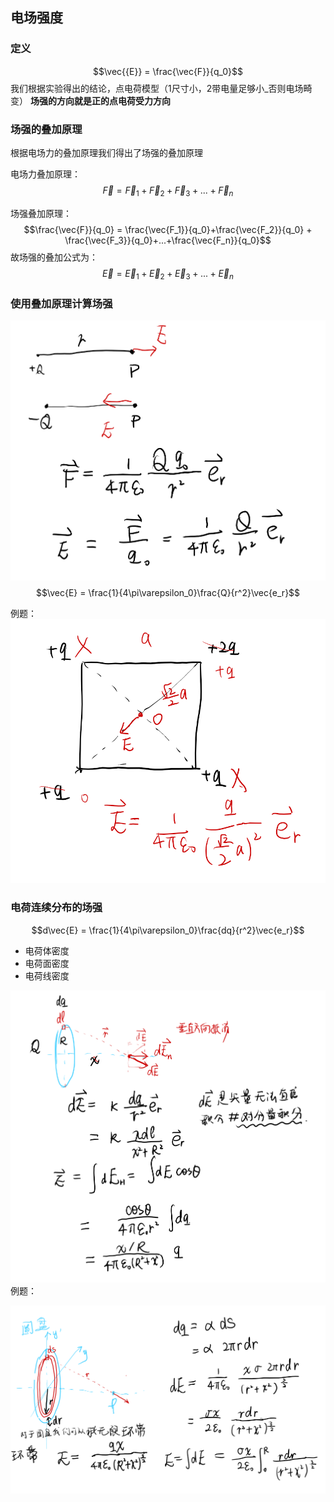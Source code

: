 ## 电场强度

### 定义
$$\vec{{E}} = \frac{\vec{F}}{q_0}$$
我们根据实验得出的结论，点电荷模型（1尺寸小，2带电量足够小_否则电场畸变）
**场强的方向就是正的点电荷受力方向**

### 场强的叠加原理  

根据电场力的叠加原理我们得出了场强的叠加原理

电场力叠加原理：$$\vec{F} = \vec{F}_1+\vec{F}_2 + \vec{F}_3+...+\vec{F}_n$$

场强叠加原理：$$\frac{\vec{F}}{q_0} = \frac{\vec{F_1}}{q_0}+\frac{\vec{F_2}}{q_0} + \frac{\vec{F_3}}{q_0}+...+\frac{\vec{F_n}}{q_0}$$
故场强的叠加公式为：
$$\vec{E} = \vec{E}_1 + \vec{E}_2 + \vec{E}_3 +...+ \vec{E}_n$$

### 使用叠加原理计算场强  

![Alt text](image-2.png)
$$\vec{E} = \frac{1}{4\pi\varepsilon_0}\frac{Q}{r^2}\vec{e_r}$$

例题：
![Alt text](image-3.png)

### 电荷连续分布的场强

$$d\vec{E} = \frac{1}{4\pi\varepsilon_0}\frac{dq}{r^2}\vec{e_r}$$

- 电荷体密度
- 电荷面密度
- 电荷线密度

![Alt text](image-4.png)
例题：

![Alt text](image-5.png)

